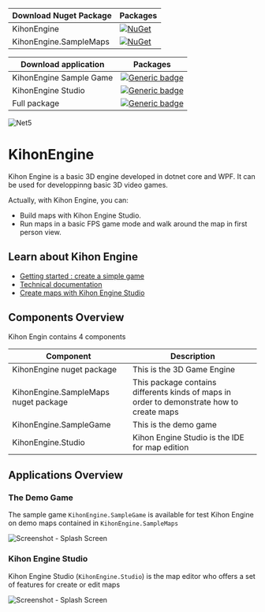 
| Download Nuget Package         | Packages |
|--------------------|----------------|
| KihonEngine        | [![NuGet](https://badgen.net/nuget/v/kihonEngine)](https://www.nuget.org/packages/KihonEngine/) |
| KihonEngine.SampleMaps        | [![NuGet](https://badgen.net/nuget/v/kihonEngine.SampleMaps)](https://www.nuget.org/packages/KihonEngine.SampleMaps/) |

| Download application           | Packages |
|--------------------|----------------|
| KihonEngine Sample Game        | [![Generic badge](https://img.shields.io/badge/Download-2021.10.3-Green.svg)](https://github.com/nico65535/KihonEngine/releases/download/2021.10.03/Binaries-KihonEngine.SampleGame-2021.10.03.zip) |
| KihonEngine Studio        | [![Generic badge](https://img.shields.io/badge/Download-2021.10.3-Green.svg)](https://github.com/nico65535/KihonEngine/releases/download/2021.10.03/Binaries-KihonEngine.Studio-2021.10.03.zip) |
| Full package        | [![Generic badge](https://img.shields.io/badge/Download-2021.10.3-Green.svg)](https://github.com/nico65535/KihonEngine/releases/download/2021.10.03/Binaries-KihonEngine-2021.10.03.zip) |

![Net5](https://badgen.net/badge/Framework/.NET&nbsp;5/blue)

# KihonEngine

<!--
[![Generic badge](https://img.shields.io/badge/<SUBJECT>-<STATUS>-<COLOR>.svg)](https://shields.io/)
-->

<!--
[![Latest release](https://img.shields.io/github/release/nico65535/KihonEngine.svg)](https://GitHub.com/nico65535/KihonEngine/releases/)
-->

<!---
[![Github all releases](https://img.shields.io/github/downloads/nico65535/KihonEngine/total.svg)](https://GitHub.com/nico65535/KihonEngine/releases/)
-->



Kihon Engine is a basic 3D engine developed in dotnet core and WPF. It can be used for developpinng basic 3D video games.

Actually, with Kihon Engine, you can:
* Build maps with Kihon Engine Studio.
* Run maps in a basic FPS game mode and walk around the map in first person view.

## Learn about Kihon Engine

* [Getting started : create a simple game](https://github.com/nico65535/KihonEngine/blob/main/doc/GettingStarted.md)
* [Technical documentation](https://github.com/nico65535/KihonEngine/blob/main/doc/architecture-overview.md)
* [Create maps with Kihon Engine Studio](https://github.com/nico65535/KihonEngine/blob/main/doc/kihon-engine-studio.md)

## Components Overview

Kihon Engin contains 4 components

|Component | Description |
|----------|-------------|
|KihonEngine nuget package | This is the 3D Game Engine |
|KihonEngine.SampleMaps nuget package | This package contains differents kinds of maps in order to demonstrate how to create maps |
|KihonEngine.SampleGame | This is the demo game |
|KihonEngine.Studio | Kihon Engine Studio is the IDE for map edition |

## Applications Overview

### The Demo Game
The sample game `KihonEngine.SampleGame` is available for test Kihon Engine on demo maps contained in `KihonEngine.SampleMaps`

![Screenshot - Splash Screen](https://raw.github.com/nico65535/kihonengine/main/doc/kihonEngine-sampleGame-splashScreen-01.png)

### Kihon Engine Studio

Kihon Engine Studio (`KihonEngine.Studio`) is the map editor who offers a set of features for create or edit maps

![Screenshot - Splash Screen](https://raw.github.com/nico65535/kihonengine/main/doc/kihonEngine-studio-editMap-002.png)


